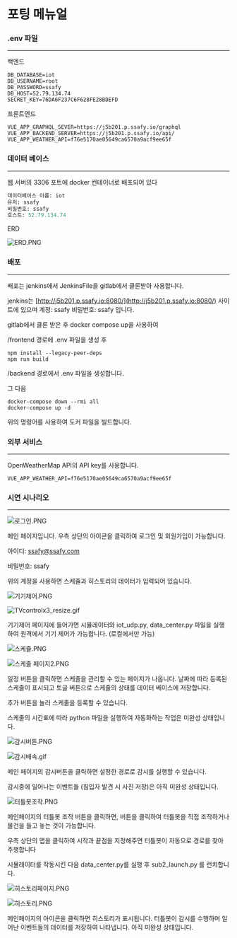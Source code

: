 # 포팅 메뉴얼

### .env 파일

---

백엔드

```
DB_DATABASE=iot
DB_USERNAME=root
DB_PASSWORD=ssafy
DB_HOST=52.79.134.74
SECRET_KEY=76DA6F237C6F628FE28BDEFD
```

프론트엔드

```
VUE_APP_GRAPHQL_SEVER=https://j5b201.p.ssafy.io/graphql
VUE_APP_BACKEND_SERVER=https://j5b201.p.ssafy.io/api/
VUE_APP_WEATHER_API=f76e5170ae05649ca6570a9acf9ee65f
```

### 데이터 베이스

---

웹 서버의 3306 포트에 docker 컨테이너로 배포되어 있다

```python
데이터베이스 이름: iot
유저: ssafy
비밀번호: ssafy
호스트: 52.79.134.74
```

ERD

![ERD.PNG](%E1%84%91%E1%85%A9%E1%84%90%E1%85%B5%E1%86%BC%20%E1%84%86%E1%85%A6%E1%84%82%E1%85%B2%E1%84%8B%E1%85%A5%E1%86%AF%20d97b6cca0afc45b9baddfba5d4bdd6ff/ERD.png)

### 배포

---

배포는 jenkins에서 JenkinsFile을 gitlab에서 클론받아 사용합니다.

jenkins는 [http://j5b201.p.ssafy.io:8080/](http://j5b201.p.ssafy.io:8080/) 사이트에 있으며 계정: ssafy 비밀번호: ssafy 입니다.

gitlab에서 클론 받은 후 docker compose up을 사용하여

/frontend 경로에 .env 파일을 생성 후

```
npm install --legacy-peer-deps
npm run build
```

/backend 경로에서 .env 파일을 생성합니다.

그 다음 

```
docker-compose down --rmi all
docker-compose up -d
```

위의 명령어를 사용하여 도커 파일을 빌드합니다.

### 외부 서비스

---

OpenWeatherMap API의 API key를 사용합니다. 

```
VUE_APP_WEATHER_API=f76e5170ae05649ca6570a9acf9ee65f
```

### 시연 시나리오

---

![로그인.PNG](%E1%84%91%E1%85%A9%E1%84%90%E1%85%B5%E1%86%BC%20%E1%84%86%E1%85%A6%E1%84%82%E1%85%B2%E1%84%8B%E1%85%A5%E1%86%AF%20d97b6cca0afc45b9baddfba5d4bdd6ff/%EB%A1%9C%EA%B7%B8%EC%9D%B8.png)

메인 페이지입니다. 우측 상단의 아이콘을 클릭하여 로그인 및 회원가입이 가능합니다.

아이디: ssafy@ssafy.com

비밀번호: ssafy

위의 계정을 사용하면 스케쥴과 히스토리의 데이터가 입력되어 있습니다.

![기기제어.PNG](%E1%84%91%E1%85%A9%E1%84%90%E1%85%B5%E1%86%BC%20%E1%84%86%E1%85%A6%E1%84%82%E1%85%B2%E1%84%8B%E1%85%A5%E1%86%AF%20d97b6cca0afc45b9baddfba5d4bdd6ff/%EA%B8%B0%EA%B8%B0%EC%A0%9C%EC%96%B4.png)

![TVcontrolx3_resize.gif](%E1%84%91%E1%85%A9%E1%84%90%E1%85%B5%E1%86%BC%20%E1%84%86%E1%85%A6%E1%84%82%E1%85%B2%E1%84%8B%E1%85%A5%E1%86%AF%20d97b6cca0afc45b9baddfba5d4bdd6ff/TVcontrolx3_resize.gif)

기기제어 페이지에 들어가면 시뮬레이터와 iot_udp.py, data_center.py 파일을 실행하여 원격에서 기기 제어가 가능합니다. (로컬에서만 가능)

![스케쥴.PNG](%E1%84%91%E1%85%A9%E1%84%90%E1%85%B5%E1%86%BC%20%E1%84%86%E1%85%A6%E1%84%82%E1%85%B2%E1%84%8B%E1%85%A5%E1%86%AF%20d97b6cca0afc45b9baddfba5d4bdd6ff/%EC%8A%A4%EC%BC%80%EC%A5%B4.png)

![스케줄 페이지2.PNG](%E1%84%91%E1%85%A9%E1%84%90%E1%85%B5%E1%86%BC%20%E1%84%86%E1%85%A6%E1%84%82%E1%85%B2%E1%84%8B%E1%85%A5%E1%86%AF%20d97b6cca0afc45b9baddfba5d4bdd6ff/%EC%8A%A4%EC%BC%80%EC%A4%84_%ED%8E%98%EC%9D%B4%EC%A7%802.png)

일정 버튼을 클릭하면 스케줄을 관리할 수 있는 페이지가 나옵니다. 날짜에 따라 등록된 스케줄이 표시되고 토글 버튼으로 스케줄의 상태를 데이터 베이스에 저장합니다.

추가 버튼을 눌러 스케줄을 등록할 수 있습니다.

스케줄의 시간표에 따라 python 파일을 실행하여  자동화하는 작업은 미완성 상태입니다.

![감시버튼.PNG](%E1%84%91%E1%85%A9%E1%84%90%E1%85%B5%E1%86%BC%20%E1%84%86%E1%85%A6%E1%84%82%E1%85%B2%E1%84%8B%E1%85%A5%E1%86%AF%20d97b6cca0afc45b9baddfba5d4bdd6ff/%EA%B0%90%EC%8B%9C%EB%B2%84%ED%8A%BC.png)

![감시배속.gif](%E1%84%91%E1%85%A9%E1%84%90%E1%85%B5%E1%86%BC%20%E1%84%86%E1%85%A6%E1%84%82%E1%85%B2%E1%84%8B%E1%85%A5%E1%86%AF%20d97b6cca0afc45b9baddfba5d4bdd6ff/%EA%B0%90%EC%8B%9C%EB%B0%B0%EC%86%8D.gif)

메인 페이지의 감시버튼을 클릭하면 설정한 경로로 감시를 실행할 수 있습니다.

감시중에 일어나는 이벤트들 (침입자 발견 시 사진 저장)은 아직 미완성 상태입니다.

![터틀봇조작.PNG](%E1%84%91%E1%85%A9%E1%84%90%E1%85%B5%E1%86%BC%20%E1%84%86%E1%85%A6%E1%84%82%E1%85%B2%E1%84%8B%E1%85%A5%E1%86%AF%20d97b6cca0afc45b9baddfba5d4bdd6ff/%ED%84%B0%ED%8B%80%EB%B4%87%EC%A1%B0%EC%9E%91.png)

메인페이지의 터틀봇 조작 버튼을 클릭하면, 버튼을 클릭하여 터틀봇을 직접 조작하거나 물건을 들고 놓는 것이 가능합니다.

우측 상단의 맵을 클릭하여 시작과 끝점을 지정해주면 터틀봇이 자동으로 경로를 찾아 주행합니다

시뮬레이터를 작동시킨 다음 data_center.py를 실행 후 sub2_launch.py 를 런치합니다.

![히스토리페이지.PNG](%E1%84%91%E1%85%A9%E1%84%90%E1%85%B5%E1%86%BC%20%E1%84%86%E1%85%A6%E1%84%82%E1%85%B2%E1%84%8B%E1%85%A5%E1%86%AF%20d97b6cca0afc45b9baddfba5d4bdd6ff/%ED%9E%88%EC%8A%A4%ED%86%A0%EB%A6%AC%ED%8E%98%EC%9D%B4%EC%A7%80.png)

![히스토리.PNG](%E1%84%91%E1%85%A9%E1%84%90%E1%85%B5%E1%86%BC%20%E1%84%86%E1%85%A6%E1%84%82%E1%85%B2%E1%84%8B%E1%85%A5%E1%86%AF%20d97b6cca0afc45b9baddfba5d4bdd6ff/%ED%9E%88%EC%8A%A4%ED%86%A0%EB%A6%AC.png)

메인페이지의 아이콘을 클릭하면 히스토리가 표시됩니다. 터틀봇이 감시를 수행하며 일어난 이벤트들의 데이터를 저장하여 나타냅니다. 아직 미완성 상태입니다.